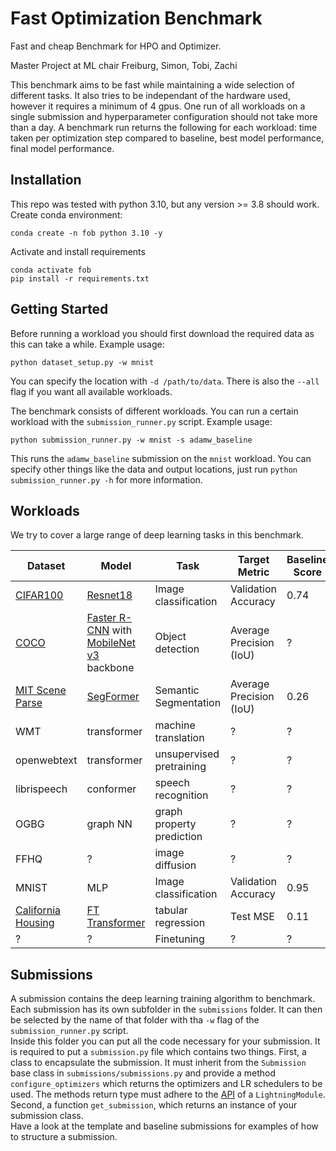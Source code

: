 # Fast Optimization Benchmark

Fast and cheap Benchmark for HPO and Optimizer.

Master Project at ML chair Freiburg,
Simon, Tobi, Zachi

This benchmark aims to be fast while maintaining a wide selection of different tasks. It also tries to be independant of the hardware used, however it requires a minimum of 4 gpus. One run of all workloads on a single submission and hyperparameter configuration should not take more than a day. A benchmark run returns the following for each workload: time taken per optimization step compared to baseline, best model performance, final model performance. 

## Installation

This repo was tested with python 3.10, but any version >= 3.8 should work.  
Create conda environment:
```
conda create -n fob python 3.10 -y
```
Activate and install requirements
```
conda activate fob
pip install -r requirements.txt
```

## Getting Started

Before running a workload you should first download the required data as this can take a while. Example usage:
```
python dataset_setup.py -w mnist
```
You can specify the location with `-d /path/to/data`. There is also the `--all` flag if you want all available workloads.

The benchmark consists of different workloads. You can run a certain workload with the `submission_runner.py` script. Example usage:
```
python submission_runner.py -w mnist -s adamw_baseline
```
This runs the `adamw_baseline` submission on the `mnist` workload. You can specify other things like the data and output locations, just run `python submission_runner.py -h` for more information.

## Workloads

We try to cover a large range of deep learning tasks in this benchmark.
 
| Dataset | Model | Task | Target Metric | Baseline Score | Baseline Runtime | Hardware |
| ------- | ----- | ---- | ------------- | -------------- | ---------------- | -------- |
| [CIFAR100](https://www.cs.toronto.edu/~kriz/cifar.html) | [Resnet18](https://arxiv.org/pdf/1512.03385.pdf) | Image classification | Validation Accuracy | 0.74 | 10 min | 1 gpu |
| [COCO](https://cocodataset.org) | [Faster R-CNN](https://arxiv.org/abs/1506.01497) with [MobileNet v3](https://arxiv.org/abs/1905.02244) backbone | Object detection | Average Precision (IoU) | ? | ~4h | 4 gpus |
| [MIT Scene Parse](http://sceneparsing.csail.mit.edu/) | [SegFormer](https://arxiv.org/abs/2105.15203) | Semantic Segmentation | Average Precision (IoU) | 0.26 | 4h | 1 gpu |
| WMT | transformer | machine translation | ? | ? | ? | ? |
| openwebtext | transformer | unsupervised pretraining | ? | ? | ? | ? |
| librispeech | conformer | speech recognition | ? | ? | ? | ? |
| OGBG | graph NN | graph property prediction | ? | ? | ? | ? |
| FFHQ | ? | image diffusion | ? | ? | ? | ? |
| MNIST | MLP | Image classification | Validation Accuracy | 0.95 | 1 min | 1 gpu |
| [California Housing](https://www.dcc.fc.up.pt/~ltorgo/Regression/cal_housing.html) | [FT Transformer](https://arxiv.org/pdf/2106.11959.pdf) | tabular regression | Test MSE | 0.11 | 2 min | 1 gpu |
| ? | ? | Finetuning | ? | ? | ? | ? |

## Submissions

A submission contains the deep learning training algorithm to benchmark. Each submission has its own subfolder in the `submissions` folder. It can then be selected by the name of that folder with tha `-w` flag of the `submission_runner.py` script.  
Inside this folder you can put all the code necessary for your submission. It is required to put a `submission.py` file which contains two things. First, a class to encapsulate the submission. It must inherit from the `Submission` base class in `submissions/submissions.py` and provide a method `configure_optimizers` which returns the optimizers and LR schedulers to be used. The methods return type must adhere to the [API](https://lightning.ai/docs/pytorch/stable/api/lightning.pytorch.core.LightningModule.html#lightning.pytorch.core.LightningModule.configure_optimizers) of a `LightningModule`. Second, a function `get_submission`, which returns an instance of your submission class.  
Have a look at the template and baseline submissions for examples of how to structure a submission.
